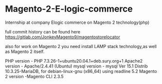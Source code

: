 # Magento-2-E-logic-commerce
Internship at company Elogic commerce on Magento 2 technology(php)

full commit history can be found here
https://gitlab.com/JonkeyMagento9/magentostorelocator

also for work on Magento 2 you need install LAMP stack technology,as well as Magento 2 itself.

PHP version - PHP 7.3.26-1+ubuntu20.04.1+deb.sury.org+1
Apache2 version - Apache/2.4.41 (Ubuntu)
mysql version - mysql  Ver 15.1 Distrib 10.3.25-MariaDB, for debian-linux-gnu (x86_64) using readline 5.2
Magento 2 version -Magento CLI 2.3.5

